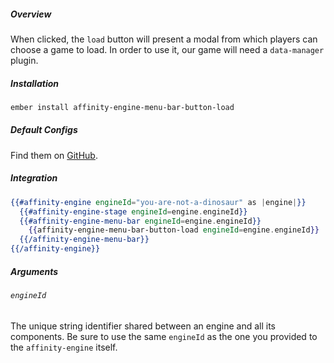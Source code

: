 ##### Overview

When clicked, the `load` button will present a modal from which players can choose a game to load. In order to use it, our game will need a `data-manager` plugin.

##### Installation

```bash
ember install affinity-engine-menu-bar-button-load
```

##### Default Configs

Find them on [GitHub](https://github.com/affinity-engine/affinity-engine-menu-bar-button-load/blob/master/addon/affinity-engine/configs/menu-bar/button/load.js).

##### Integration

```hbs
{{#affinity-engine engineId="you-are-not-a-dinosaur" as |engine|}}
  {{#affinity-engine-stage engineId=engine.engineId}}
  {{#affinity-engine-menu-bar engineId=engine.engineId}}
    {{affinity-engine-menu-bar-button-load engineId=engine.engineId}}
  {{/affinity-engine-menu-bar}}
{{/affinity-engine}}
```

##### Arguments

###### `engineId`

The unique string identifier shared between an engine and all its components. Be sure to use the same `engineId` as the one you provided to the `affinity-engine` itself.
